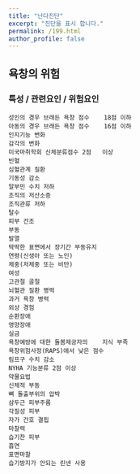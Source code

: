 ```yaml
---
title: "난다진단"
excerpt: "진단을 표시 합니다."
permalink: /199.html
author_profile: false
---
```

## 욕창의 위험



### 특성 / 관련요인 / 위험요인

>   

    성인의 경우 브래든 욕창 점수    18점 이하
    아동의 경우 브래든 욕창 점수    16점 이하
    인지기능 변화
    감각의 변화
    미국마취학회 신체분류점수 2점   이상
    빈혈
    심혈관계 질환
    기동성 감소
    알부민 수치 저하
    조직의 저산소증
    조직관류 저하
    탈수
    피부 건조
    부동
    발열
    딱딱한 표면에서 장기간 부동유지
    연령(신생아 또는 노인)
    체중(저체중 또는 비만)
    여성
    고관절 골절
    뇌혈관 질환 병력
    과거 욕창 병력
    외상 경험
    순환장애
    영양장애
    실금
    욕창예방에 대한 돌봄제공자의    지식 부족
    욕창위험사정(RAPS)에서 낮은 점수
    림프구 수치 감소
    NYHA 기능분류 2점 이상
    약물요법
    신체적 부동
    뼈 돌출부위의 압박
    삼두근 피부주름
    각질성 피부
    자가 간호 결핍
    마찰력
    습기찬 피부
    흡연
    표면마찰
    습기방지가 안되는 린넨 사용
